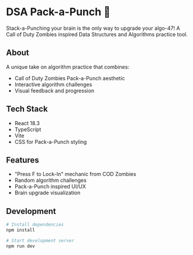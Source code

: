 # DSA Pack-a-Punch 🧠

Stack-a-Punching your brain is the only way to upgrade your algo-47! A Call of Duty Zombies inspired Data Structures and Algorithms practice tool.

## About
A unique take on algorithm practice that combines:
- Call of Duty Zombies Pack-a-Punch aesthetic
- Interactive algorithm challenges
- Visual feedback and progression

## Tech Stack
- React 18.3
- TypeScript
- Vite
- CSS for Pack-a-Punch styling

## Features
- "Press F to Lock-In" mechanic from COD Zombies
- Random algorithm challenges
- Pack-a-Punch inspired UI/UX
- Brain upgrade visualization

## Development
```bash
# Install dependencies
npm install

# Start development server
npm run dev
